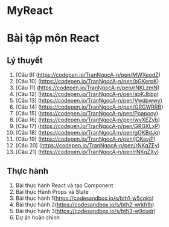 # MyReact
# Bài tập môn React
## Lý thuyết
1.  [Câu 9] (https://codepen.io/TranNgocA-n/pen/MWXeodZ)
2.  [Câu 10]  (https://codepen.io/TranNgocA-n/pen/bGKerpK)
3.  [Câu 11]  (https://codepen.io/TranNgocA-n/pen/rNKLzmN)
4.  [Câu 12]  (https://codepen.io/TranNgocA-n/pen/abKJbbp)
5.  [Câu 13]  (https://codepen.io/TranNgocA-n/pen/Vwdpwwy)
6.  [Câu 14]  (https://codepen.io/TranNgocA-n/pen/GRGWRRB)
7.  [Câu 15]  (https://codepen.io/TranNgocA-n/pen/Poapooy)
8.  [Câu 16]  (https://codepen.io/TranNgocA-n/pen/wvXEZyb)
9.  [Câu 17]  (https://codepen.io/TranNgocA-n/pen/GRGXLxP)
10. [Câu 18]  (https://codepen.io/TranNgocA-n/pen/gOKBdJq)
11. [Câu 19]  (https://codepen.io/TranNgocA-n/pen/jOKevjP)
12. [Câu 20]  (https://codepen.io/TranNgocA-n/pen/rNKqZEy)
13. [Câu 21]  (https://codepen.io/TranNgocA-n/pen/rNKqZXy)

## Thực hành
1.  Bài thực hành React và tạo Component
2.  Bài thực Hành Props và State
3.  Bài thực hành 1(https://codesandbox.io/s/bth1-w5cqks)
4.  Bài thực hành 2(https://codesandbox.io/s/bth2-wrkh1h)
5.  Bài thực hành 3(https://codesandbox.io/s/bth3-w9cudr)
6.  Dự án hoàn chỉnh
